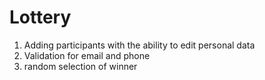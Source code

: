# Lottery
1) Adding participants with the ability to edit personal data
2) Validation for email and phone
3) random selection оf winner
